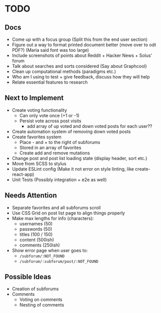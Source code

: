 # TODO

## Docs
- Come up with a focus group (Split this from the end user section)
- Figure out a way to format printed document better (move over to odt   PDF?) (Maria said font was too large)
- Include screenshots of points about Reddit + Hacker News + Solus' forum
- Talk about searches and sorts considered (Say about Graphcool)
- Clean up computational methods (paradigms etc.)
- Who am I using to test + give feedback, discuss how they will help
- Relate essential features to research

## Next to Implement
- Create voting functionality
  - Can only vote once (+1 or -1)
  - Persist vote across post visits
    - add array of up voted and down voted posts for each user??
- Create automation system of removing down voted posts
- Create favorites system
  - Place - and + to the right of subforums
  - Stored in an array of favorites
  - Create add and remove mutations
- Change post and post list loading state (display header, sort etc.)
- Move from SCSS to stylus
- Update ESLint config (Make it not error on style linting, like create-react-app)
- Unit Tests (Possibly integration + e2e as well)

## Needs Attention
- Separate favorites and all subforums scroll
- Use CSS Grid on post list page to align things properly
- Make max lengths for info (characters):
  - usernames (50)
  - passwords (50)
  - titles (100 / 150)
  - content (500ish)
  - comments (250ish)
- Show error page when user goes to:
  - `/subforum/:NOT_FOUND`
  - `/subforum/:subforum/post/:NOT_FOUND`

## Possible Ideas
- Creation of subforums
- Comments
  - Voting on comments
  - Nesting of comments
